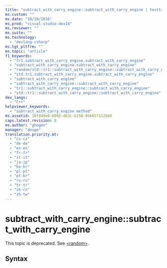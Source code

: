 ```yaml
---
title: "subtract_with_carry_engine::subtract_with_carry_engine | testtitle"
ms.custom: ""
ms.date: "10/20/2016"
ms.prod: "visual-studio-dev14"
ms.reviewer: ""
ms.suite: ""
ms.technology: 
  - "devlang-csharp"
ms.tgt_pltfrm: ""
ms.topic: "article"
f1_keywords: 
  - "tr1.subtract_with_carry_engine.subtract_with_carry_engine"
  - "subtract_with_carry_engine.subtract_with_carry_engine"
  - "random/std::tr1::subtract_with_carry_engine::subtract_with_carry_engine"
  - "std.tr1.subtract_with_carry_engine.subtract_with_carry_engine"
  - "subtract_with_carry_engine"
  - "subtract_with_carry_engine::subtract_with_carry_engine"
  - "tr1::subtract_with_carry_engine::subtract_with_carry_engine"
  - "std::tr1::subtract_with_carry_engine::subtract_with_carry_engine"
dev_langs: 
  - "C++"
helpviewer_keywords: 
  - "subtract_with_carry_engine method"
ms.assetid: 16f849e0-6093-4b3c-b158-95b65f112bb8
caps.latest.revision: 8
ms.author: "ghogen"
manager: "douge"
translation.priority.mt: 
  - "cs-cz"
  - "de-de"
  - "es-es"
  - "fr-fr"
  - "it-it"
  - "ja-jp"
  - "ko-kr"
  - "pl-pl"
  - "pt-br"
  - "ru-ru"
  - "tr-tr"
  - "zh-cn"
  - "zh-tw"
---
```

# subtract_with_carry_engine::subtract_with_carry_engine
This topic is deprecated. See [\<random>](../Topic/%3Crandom%3E.md).  
  
## Syntax
